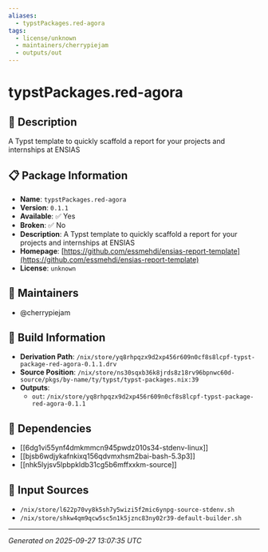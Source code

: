 ```yaml
---
aliases:
  - typstPackages.red-agora
tags:
  - license/unknown
  - maintainers/cherrypiejam
  - outputs/out
---
```


# typstPackages.red-agora

## 📝 Description

A Typst template to quickly scaffold a report for your projects and internships at ENSIAS

## 📋 Package Information

- **Name**: `typstPackages.red-agora`
- **Version**: `0.1.1`
- **Available**: ✅ Yes
- **Broken**: ✅ No
- **Description**: A Typst template to quickly scaffold a report for your projects and internships at ENSIAS
- **Homepage**: [https://github.com/essmehdi/ensias-report-template](https://github.com/essmehdi/ensias-report-template)
- **License**: `unknown`
## 👥 Maintainers

- @cherrypiejam


## 🔧 Build Information

- **Derivation Path**: `/nix/store/yq8rhpqzx9d2xp456r609n0cf8s8lcpf-typst-package-red-agora-0.1.1.drv`
- **Source Position**: `/nix/store/ns30sqxb36k8jrds8z18rv96bpnwc60d-source/pkgs/by-name/ty/typst/typst-packages.nix:39`
- **Outputs**:
  - `out`:  `/nix/store/yq8rhpqzx9d2xp456r609n0cf8s8lcpf-typst-package-red-agora-0.1.1`

## 🔗 Dependencies

- [[6dg1vi55ynf4dmkmmcn945pwdz010s34-stdenv-linux]]
- [[bjsb6wdjykafnkixq156qdvmxhsm2bai-bash-5.3p3]]
- [[nhk5lyjsv5lpbpkldb31cg5b6mffxxkm-source]]

## 📁 Input Sources

- `/nix/store/l622p70vy8k5sh7y5wizi5f2mic6ynpg-source-stdenv.sh`
- `/nix/store/shkw4qm9qcw5sc5n1k5jznc83ny02r39-default-builder.sh`

---
*Generated on 2025-09-27 13:07:35 UTC*
